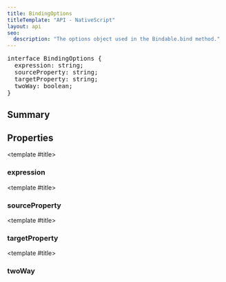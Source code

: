 ```yaml
---
title: BindingOptions
titleTemplate: "API - NativeScript"
layout: api
seo:
  description: "The options object used in the Bindable.bind method."
---
```


<!-- This page is auto generated, do not edit manually. -->
<!-- Run "yarn generate:api-docs" to regenerate -->

<script setup lang="ts">
  import { provide } from "vue";
  import API_DATA from "./BindingOptions.data.json";
  
  provide('API_DATA', API_DATA);
</script>

<APIRefHierarchy v-once />

<pre class="[&_a]:text-green-400">interface BindingOptions {
  expression: string;
  sourceProperty: string;
  targetProperty: string;
  twoWay: boolean;
}</pre>

<APIRefComment commentBase64="eyJibG9ja1RhZ3MiOltdLCJtb2RpZmllclRhZ3MiOnt9LCJzdW1tYXJ5IjpbeyJraW5kIjoidGV4dCIsInRleHQiOiJUaGUgb3B0aW9ucyBvYmplY3QgdXNlZCBpbiB0aGUgQmluZGFibGUuYmluZCBtZXRob2QuIn1dfQ==" v-once />

## <Heading ignore>Summary</Heading>

<APIRefSummary v-once />

## Properties

<div class="isOptional">

<APIRef for="6499" v-once>

<template #title>

### expression

</template>

</APIRef>

</div>

<div class="">

<APIRef for="6496" v-once>

<template #title>

### sourceProperty

</template>

</APIRef>

</div>

<div class="">

<APIRef for="6497" v-once>

<template #title>

### targetProperty

</template>

</APIRef>

</div>

<div class="isOptional">

<APIRef for="6498" v-once>

<template #title>

### twoWay

</template>

</APIRef>

</div>
